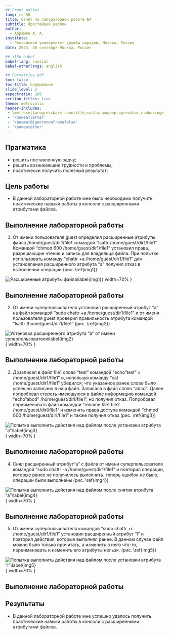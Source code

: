 ```yaml
---
## Front matter
lang: ru-RU
title: Отчёт по лабораторной работе №4
subtitle: Простейший шаблон
author:
  - Абрамян А. А.
institute:
  - Российский университет дружбы народов, Москва, Россия
date: 2023, 30 сентября Москва, Россия

## i18n babel
babel-lang: russian
babel-otherlangs: english

## Formatting pdf
toc: false
toc-title: Содержание
slide_level: 2
aspectratio: 169
section-titles: true
theme: metropolis
header-includes:
 - \metroset{progressbar=frametitle,sectionpage=progressbar,numbering=fraction}
 - '\makeatletter'
 - '\beamer@ignorenonframefalse'
 - '\makeatother'
---
```


## Прагматика

- решить поставленную задчу;
- решить возникающие трудности и проблемы;
- практически получить полезный результат;

## Цель работы

- В данной лабораторной работе мне было необходимо получить практические навыки работы в консоли с расширенными атрибутами файлов.


## Выполнение лабораторной работы

1. От имени пользователя guest определил расширенные атрибуты файла /home/guest/dir1/file1 командой “lsattr /home/guest/dir1/file1”. Командой
“chmod 600 /home/guest/dir1/file1” установил права, разрешающие чтение и
запись для владельца файла. При попытке использовать команду “chattr +a
/home/guest/dir1/file1” для установления расширенного атрибута “a” получил
отказ в выполнении операции (рис. \ref{img1}) 

![Расширенные атрибуты файла\label{img1}](image/img1.png){ width=70% }

## Выполнение лабораторной работы

2. От имени суперпользователя установил расширенный атрибут “a” на
файл командой “sudo chattr +a /home/guest/dir1/file1” и 
от имени пользователя guest проверил правильность  атрибута командой “lsattr /home/guest/dir1/file1”
 (рис. \ref{img2})

![Установка расширенного атрибута “a” от имени суперпользователя\label{img2}](image/img2.png){ width=70% }

## Выполнение лабораторной работы

3. Дозаписал в файл file1 слово “test” командой “echo”test” » /home/guest/dir1/file1”
и, используя команду “cat /home/guest/dir1/file1” убедился, что указанное
ранее слово было успешно записано в наш файл. Записала в файл
слово “abcd”. Далее попробовал стереть имеющуюся в файле информацию
командой “echo”abcd”  /home/guest/dirl/file1”, но получил отказ. Попробовал
переименовать файл командой “rename file1 file2 /home/guest/dirl/file1” и
изменить права доступа командой “chmod 000 /home/guest/dirl/file1” и также
получил отказ  (рис. \ref{img3})

![Попытка выполнить действия над файлом после установки атрибута “a”\label{img3}](image/img3.png){ width=70% }

## Выполнение лабораторной работы

4. Снял расширенный атрибут“a” с файла от имени суперпользователя командой
“sudo chattr -a /home/guest/dir1/file1” и повторил операции, которые ранее не
получилось выполнить. теперь ошибок не было, операции были выполнены (рис. \ref{img4}) 

![Попытка выполнить действия над файлом после снятия атрибута “a”\label{img4}](image/img4.png){ width=70% }

## Выполнение лабораторной работы

5. От имени суперпользователя командой “sudo chattr +i /home/guest/dir1/file1”
установил расширенный атрибут “i” и повторил действия, которые выполнял
ранее. В данном случае файл можно было только прочитать, а изменить
в него что-то, переименовать и изменить его атрибуты нельзя. (рис. \ref{img5})

![Попытка выполнить действия над файлом после установки атрибута “i”\label{img5}](image/img5.png){ width=70% }

## Выполнение лабораторной работы




## Результаты

- В данной лабораторной работе мне успешно удалось получить практические навыки работы в консоли с расширенными атрибутами файлов.



